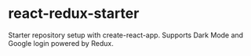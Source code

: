 # react-redux-starter

Starter repository setup with create-react-app. Supports Dark Mode and Google
login powered by Redux.
